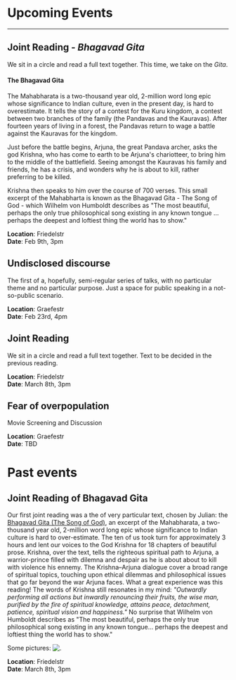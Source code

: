 # Upcoming Events
_____

## Joint Reading - _Bhagavad Gita_

We sit in a circle and read a full text together. This
time, we take on the _Gita_.

#### The Bhagavad Gita

The Mahabharata is a two-thousand year old, 2-million word long epic whose
significance to Indian culture, even in the present day, is hard to
overestimate.  It tells the story of a contest for the Kuru kingdom, a contest
between two branches of the family (the Pandavas and the Kauravas). After
fourteen years of living in a forest, the Pandavas return to wage a battle
against the Kauravas for the kingdom.

Just before the battle begins, Arjuna, the great Pandava archer, asks the god
Krishna, who has come to earth to be Arjuna's chariotteer, to bring him to the
middle of the battlefield. Seeing amongst the Kauravas his family and friends,
he has a crisis, and wonders why he is about to kill, rather preferring to be
killed.

Krishna then speaks to him over the course of 700 verses. This small excerpt of
the Mahabharta is known as the Bhagavad Gita - The Song of God -
which Wilhelm von Humboldt describes as  "The most beautiful, perhaps the only
true philosophical song existing in any known tongue ... perhaps the deepest
and loftiest thing the world has to show."

**Location**: Friedelstr<br/>
**Date**: Feb 9th, 3pm

## Undisclosed discourse

The first of a, hopefully, semi-regular series of talks, with no
particular theme and no particular purpose. Just a space for public
speaking in a not-so-public scenario.

**Location**: Graefestr<br/>
**Date**: Feb 23rd, 4pm

## Joint Reading

We sit in a circle and read a full text together. Text to be
decided in the previous reading.

**Location**: Friedelstr<br/>
**Date**: March 8th, 3pm

## Fear of overpopulation

Movie Screening and Discussion

**Location**: Graefestr<br/>
**Date**: TBD

# Past events 

## Joint Reading of Bhagavad Gita

Our first joint reading was a the of very particular text, chosen by Julian: the [Bhagavad Gita (The Song of God)](https://fr.wikipedia.org/wiki/Bhagavad-Gita), an excerpt of the Mahabharata, a two-thousand year old, 2-million word long epic whose significance to Indian culture is hard to over-estimate. 
The ten of us took turn for approximately 3 hours and lent our voices to the God Krishna for 18 chapters of beautiful prose. Krishna, over the text, tells the righteous spiritual path to Arjuna, a warrior-prince filled with dilemna and despair as he is about about to kill with violence his ennemy. The Krishna–Arjuna dialogue cover a broad range of spiritual topics, touching upon ethical dilemmas and philosophical issues that go far beyond the war Arjuna faces. 
What a great experience was this reading! The words of Krishna still resonates in my mind: *"Outwardly performing all actions but inwardly renouncing their fruits, the wise man, purified by the fire of spiritual knowledge, attains peace, detachment, patience, spiritual vision and happiness."*
No surprise that Wilhelm von Humboldt describes as  "The most beautiful, perhaps the only true philosophical song existing in any known tongue... perhaps the deepest and loftiest thing the world has to show."

Some pictures: 
![.](/images/logo.png)

**Location**: Friedelstr<br/>
**Date**: March 8th, 3pm
